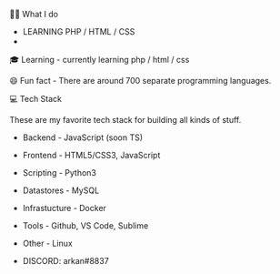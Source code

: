 👨‍💻 What I do
  - LEARNING PHP / HTML / CSS
  - 
🎓 Learning - currently learning php / html / css

😄 Fun fact - There are around 700 separate programming languages.

💻 Tech Stack

These are my favorite tech stack for building all kinds of stuff.

- Backend - JavaScript (soon TS)

- Frontend - HTML5/CSS3, JavaScript

- Scripting - Python3

- Datastores - MySQL

- Infrastucture - Docker

- Tools - Github, VS Code, Sublime

- Other - Linux
 - DISCORD: arkan#8837
